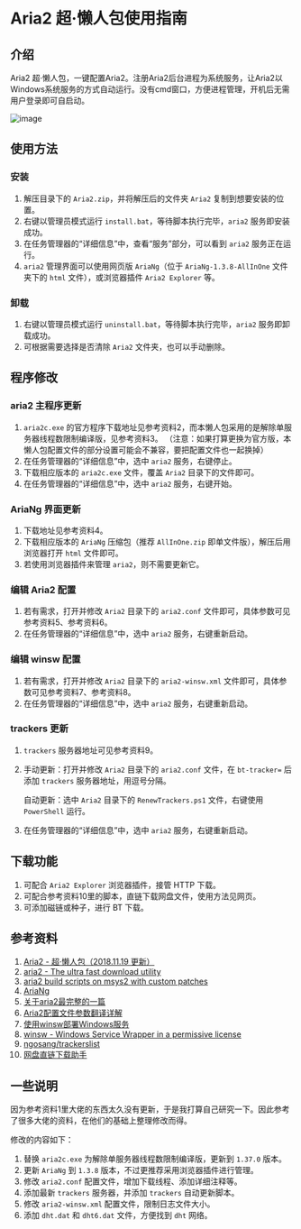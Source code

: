 # Aria2 超·懒人包使用指南

## 介绍

Aria2 超·懒人包，一键配置Aria2。注册Aria2后台进程为系统服务，让Aria2以Windows系统服务的方式自动运行。没有cmd窗口，方便进程管理，开机后无需用户登录即可自启动。

![image](https://github.com/user-attachments/assets/ecaa55f2-636c-4a09-bdc6-e84654c007f9)

## 使用方法

### 安装

1. 解压目录下的 `Aria2.zip`，并将解压后的文件夹 `Aria2` 复制到想要安装的位置。
2. 右键以管理员模式运行 `install.bat`，等待脚本执行完毕，`aria2` 服务即安装成功。
3. 在任务管理器的“详细信息”中，查看“服务”部分，可以看到 `aria2` 服务正在运行。
4. `aria2` 管理界面可以使用网页版 `AriaNg`（位于 `AriaNg-1.3.8-AllInOne` 文件夹下的 `html` 文件），或浏览器插件 `Aria2 Explorer` 等。

### 卸载

1. 右键以管理员模式运行 `uninstall.bat`，等待脚本执行完毕，`aria2` 服务即卸载成功。
2. 可根据需要选择是否清除 `Aria2` 文件夹，也可以手动删除。

## 程序修改

### aria2 主程序更新

1. `aria2c.exe` 的官方程序下载地址见参考资料2，而本懒人包采用的是解除单服务器线程数限制编译版，见参考资料3。
（注意：如果打算更换为官方版，本懒人包配置文件的部分设置可能会不兼容，要把配置文件也一起换掉）
2. 在任务管理器的“详细信息”中，选中 `aria2` 服务，右键停止。
3. 下载相应版本的 `aria2c.exe` 文件，覆盖 `Aria2` 目录下的文件即可。
4. 在任务管理器的“详细信息”中，选中 `aria2` 服务，右键开始。

### AriaNg 界面更新

1. 下载地址见参考资料4。
2. 下载相应版本的 `AriaNg` 压缩包（推荐 `AllInOne.zip` 即单文件版），解压后用浏览器打开 `html` 文件即可。
3. 若使用浏览器插件来管理 `aria2`，则不需要更新它。

### 编辑 Aria2 配置

1. 若有需求，打开并修改 `Aria2` 目录下的 `aria2.conf` 文件即可，具体参数可见参考资料5、参考资料6。
2. 在任务管理器的“详细信息”中，选中 `aria2` 服务，右键重新启动。

### 编辑 winsw 配置

1. 若有需求，打开并修改 `Aria2` 目录下的 `aria2-winsw.xml` 文件即可，具体参数可见参考资料7、参考资料8。
2. 在任务管理器的“详细信息”中，选中 `aria2` 服务，右键重新启动。

### trackers 更新

1. `trackers` 服务器地址可见参考资料9。
2. 手动更新：打开并修改 `Aria2` 目录下的 `aria2.conf` 文件，在 `bt-tracker=` 后添加 `trackers` 服务器地址，用逗号分隔。

   自动更新：选中 `Aria2` 目录下的 `RenewTrackers.ps1` 文件，右键使用 `PowerShell` 运行。
4. 在任务管理器的“详细信息”中，选中 `aria2` 服务，右键重新启动。

## 下载功能

1. 可配合 `Aria2 Explorer` 浏览器插件，接管 HTTP 下载。
2. 可配合参考资料10里的脚本，直链下载网盘文件，使用方法见网页。
3. 可添加磁链或种子，进行 BT 下载。

## 参考资料

1. [Aria2 - 超·懒人包（2018.11.19 更新）](https://meta.appinn.net/t/aria2-2018-11-19/7434)
2. [aria2 - The ultra fast download utility](https://github.com/aria2/aria2)
3. [aria2 build scripts on msys2 with custom patches](https://github.com/myfreeer/aria2-build-msys2)
4. [AriaNg](https://github.com/mayswind/AriaNg)
5. [关于aria2最完整的一篇](http://ivo-wang.github.io/2019/04/18/%E5%85%B3%E4%BA%8Earia2%E6%9C%80%E5%AE%8C%E6%95%B4%E7%9A%84%E4%B8%80%E7%AF%87/)
6. [Aria2配置文件参数翻译详解](http://www.senra.me/aria2-conf-file-parameters-translation-and-explanation/)
7. [使用winsw部署Windows服务](https://segmentfault.com/a/1190000019520072)
8. [winsw - Windows Service Wrapper in a permissive license](https://github.com/winsw/winsw)
9. [ngosang/trackerslist](https://github.com/ngosang/trackerslist)
10. [网盘直链下载助手](https://www.baiduyun.wiki/)

## 一些说明

因为参考资料1里大佬的东西太久没有更新，于是我打算自己研究一下。因此参考了很多大佬的资料，在他们的基础上整理修改而得。

修改的内容如下：

1. 替换 `aria2c.exe` 为解除单服务器线程数限制编译版，更新到 `1.37.0` 版本。
2. 更新 `AriaNg` 到 `1.3.8` 版本，不过更推荐采用浏览器插件进行管理。
3. 修改 `aria2.conf` 配置文件，增加下载线程、添加详细注释等。
4. 添加最新 `trackers` 服务器，并添加 `trackers` 自动更新脚本。
5. 修改 `aria2-winsw.xml` 配置文件，限制日志文件大小。
6. 添加 `dht.dat` 和 `dht6.dat` 文件，方便找到 `dht` 网络。
